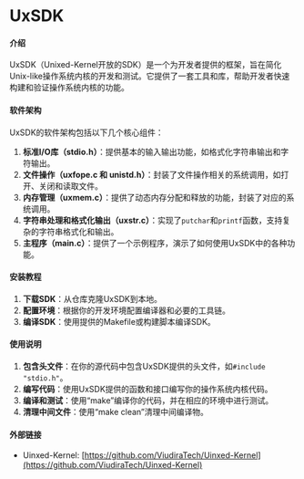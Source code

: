 # UxSDK

#### 介绍
UxSDK（Unixed-Kernel开放的SDK）是一个为开发者提供的框架，旨在简化Unix-like操作系统内核的开发和测试。它提供了一套工具和库，帮助开发者快速构建和验证操作系统内核的功能。

#### 软件架构
UxSDK的软件架构包括以下几个核心组件：

1. **标准I/O库（stdio.h）**：提供基本的输入输出功能，如格式化字符串输出和字符输出。
2. **文件操作（uxfope.c 和 unistd.h）**：封装了文件操作相关的系统调用，如打开、关闭和读取文件。
3. **内存管理（uxmem.c）**：提供了动态内存分配和释放的功能，封装了对应的系统调用。
4. **字符串处理和格式化输出（uxstr.c）**：实现了`putchar`和`printf`函数，支持复杂的字符串格式化和输出。
5. **主程序（main.c）**：提供了一个示例程序，演示了如何使用UxSDK中的各种功能。

#### 安装教程

1. **下载SDK**：从仓库克隆UxSDK到本地。
2. **配置环境**：根据你的开发环境配置编译器和必要的工具链。
3. **编译SDK**：使用提供的Makefile或构建脚本编译SDK。

#### 使用说明

1. **包含头文件**：在你的源代码中包含UxSDK提供的头文件，如`#include "stdio.h"`。
2. **编写代码**：使用UxSDK提供的函数和接口编写你的操作系统内核代码。
3. **编译和测试**：使用“make”编译你的代码，并在相应的环境中进行测试。
4. **清理中间文件**：使用“make clean”清理中间编译物。

#### 外部链接

- Uinxed-Kernel: [https://github.com/ViudiraTech/Uinxed-Kernel](https://github.com/ViudiraTech/Uinxed-Kernel)

